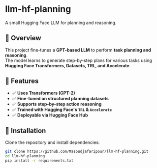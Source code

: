 # llm-hf-planning
A small Hugging Face LLM for planning and reasoning.

## 🚀 Overview
This project fine-tunes a **GPT-based LLM** to perform **task planning and reasoning**.  
The model learns to generate step-by-step plans for various tasks using **Hugging Face Transformers, Datasets, TRL, and Accelerate**.

## 📌 Features
- ✅ **Uses Transformers (GPT-2)**
- ✅ **Fine-tuned on structured planning datasets**
- ✅ **Supports step-by-step action reasoning**
- ✅ **Trained with Hugging Face's `TRL` & `Accelerate`**
- ✅ **Deployable via Hugging Face Hub**


## 🔧 Installation
Clone the repository and install dependencies:
```bash
git clone https://github.com/Masoudjafaripour/llm-hf-planning.git
cd llm-hf-planning
pip install -r requirements.txt
